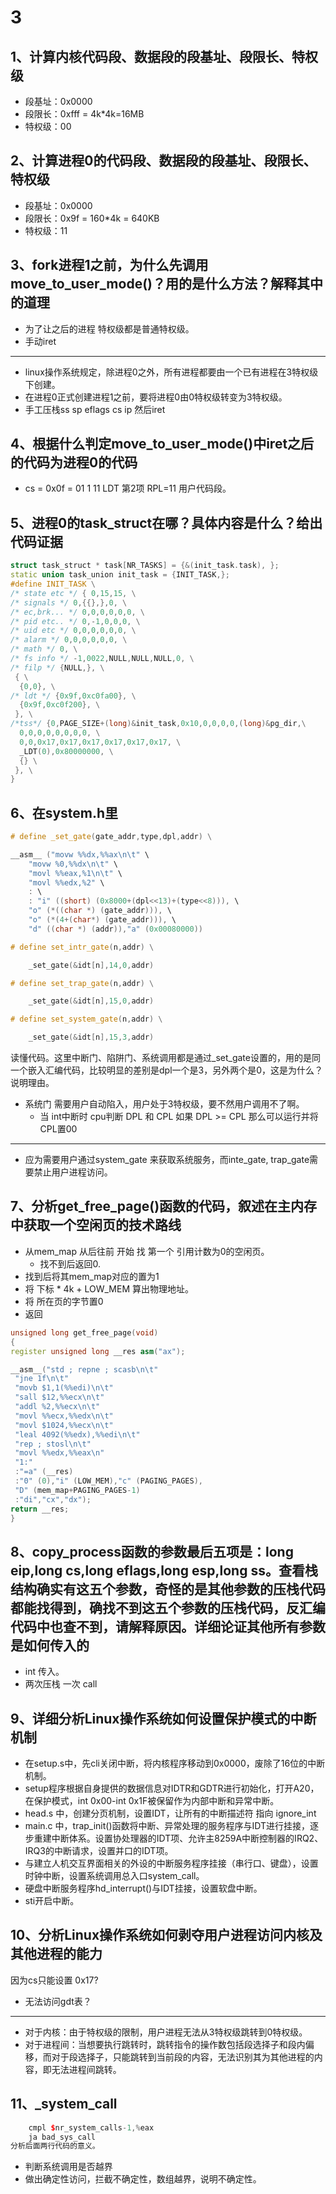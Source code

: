# 3

## 1、计算内核代码段、数据段的段基址、段限长、特权级

- 段基址：0x0000
- 段限长：0xfff = 4k*4k=16MB
- 特权级：00

## 2、计算进程0的代码段、数据段的段基址、段限长、特权级

- 段基址：0x0000
- 段限长：0x9f = 160*4k = 640KB
- 特权级：11

## 3、fork进程1之前，为什么先调用move_to_user_mode()？用的是什么方法？解释其中的道理

- 为了让之后的进程 特权级都是普通特权级。
- 手动iret

- ---

- linux操作系统规定，除进程0之外，所有进程都要由一个已有进程在3特权级下创建。
- 在进程0正式创建进程1之前，要将进程0由0特权级转变为3特权级。
- 手工压栈ss sp eflags cs ip 然后iret

## 4、根据什么判定move_to_user_mode()中iret之后的代码为进程0的代码

- cs = 0x0f = 01 1 11 LDT 第2项 RPL=11 用户代码段。

## 5、进程0的task_struct在哪？具体内容是什么？给出代码证据

```cpp
struct task_struct * task[NR_TASKS] = {&(init_task.task), };
static union task_union init_task = {INIT_TASK,};
#define INIT_TASK \
/* state etc */ { 0,15,15, \
/* signals */ 0,{{},},0, \
/* ec,brk... */ 0,0,0,0,0,0, \
/* pid etc.. */ 0,-1,0,0,0, \
/* uid etc */ 0,0,0,0,0,0, \
/* alarm */ 0,0,0,0,0,0, \
/* math */ 0, \
/* fs info */ -1,0022,NULL,NULL,NULL,0, \
/* filp */ {NULL,}, \
 { \
  {0,0}, \
/* ldt */ {0x9f,0xc0fa00}, \
  {0x9f,0xc0f200}, \
 }, \
/*tss*/ {0,PAGE_SIZE+(long)&init_task,0x10,0,0,0,0,(long)&pg_dir,\
  0,0,0,0,0,0,0,0, \
  0,0,0x17,0x17,0x17,0x17,0x17,0x17, \
  _LDT(0),0x80000000, \
  {} \
 }, \
}
```

## 6、在system.h里

```cpp
# define _set_gate(gate_addr,type,dpl,addr) \

__asm__ ("movw %%dx,%%ax\n\t" \
    "movw %0,%%dx\n\t" \
    "movl %%eax,%1\n\t" \
    "movl %%edx,%2" \
    : \
    : "i" ((short) (0x8000+(dpl<<13)+(type<<8))), \
    "o" (*((char *) (gate_addr))), \
    "o" (*(4+(char*) (gate_addr))), \
    "d" ((char *) (addr)),"a" (0x00080000))

# define set_intr_gate(n,addr) \

    _set_gate(&idt[n],14,0,addr)

# define set_trap_gate(n,addr) \

    _set_gate(&idt[n],15,0,addr)

# define set_system_gate(n,addr) \

    _set_gate(&idt[n],15,3,addr)
```

读懂代码。这里中断门、陷阱门、系统调用都是通过_set_gate设置的，用的是同一个嵌入汇编代码，比较明显的差别是dpl一个是3，另外两个是0，这是为什么？说明理由。

- 系统门 需要用户自动陷入，用户处于3特权级，要不然用户调用不了啊。
    - 当 int中断时 cpu判断 DPL 和 CPL 如果 DPL >= CPL 那么可以运行并将 CPL置00

- ---

- 应为需要用户通过system_gate 来获取系统服务，而inte_gate, trap_gate需要禁止用户进程访问。

## 7、分析get_free_page()函数的代码，叙述在主内存中获取一个空闲页的技术路线

- 从mem_map 从后往前 开始 找 第一个 引用计数为0的空闲页。
    - 找不到后返回0.
- 找到后将其mem_map对应的置为1
- 将 下标 * 4k + LOW_MEM 算出物理地址。
- 将 所在页的字节置0
- 返回

```cpp
unsigned long get_free_page(void)
{
register unsigned long __res asm("ax");

__asm__("std ; repne ; scasb\n\t"
 "jne 1f\n\t"
 "movb $1,1(%%edi)\n\t"
 "sall $12,%%ecx\n\t"
 "addl %2,%%ecx\n\t"
 "movl %%ecx,%%edx\n\t"
 "movl $1024,%%ecx\n\t"
 "leal 4092(%%edx),%%edi\n\t"
 "rep ; stosl\n\t"
 "movl %%edx,%%eax\n"
 "1:"
 :"=a" (__res)
 :"0" (0),"i" (LOW_MEM),"c" (PAGING_PAGES),
 "D" (mem_map+PAGING_PAGES-1)
 :"di","cx","dx");
return __res;
}
```

## 8、copy_process函数的参数最后五项是：long eip,long cs,long eflags,long esp,long ss。查看栈结构确实有这五个参数，奇怪的是其他参数的压栈代码都能找得到，确找不到这五个参数的压栈代码，反汇编代码中也查不到，请解释原因。详细论证其他所有参数是如何传入的

- int 传入。
- 两次压栈 一次 call

## 9、详细分析Linux操作系统如何设置保护模式的中断机制

- 在setup.s中，先cli关闭中断，将内核程序移动到0x0000，废除了16位的中断机制。
- setup程序根据自身提供的数据信息对IDTR和GDTR进行初始化，打开A20，在保护模式，int 0x00-int 0x1F被保留作为内部中断和异常中断。
- head.s 中，创建分页机制，设置IDT，让所有的中断描述符 指向 ignore_int
- main.c 中，trap_init()函数将中断、异常处理的服务程序与IDT进行挂接，逐步重建中断体系。设置协处理器的IDT项、允许主8259A中断控制器的IRQ2、IRQ3的中断请求，设置并口的IDT项。
- 与建立人机交互界面相关的外设的中断服务程序挂接（串行口、键盘），设置时钟中断，设置系统调用总入口system_call。
- 硬盘中断服务程序hd_interrupt()与IDT挂接，设置软盘中断。
- sti开启中断。

## 10、分析Linux操作系统如何剥夺用户进程访问内核及其他进程的能力

因为cs只能设置 0x17?

- 无法访问gdt表？

- ---

- 对于内核：由于特权级的限制，用户进程无法从3特权级跳转到0特权级。
- 对于进程间：当想要执行跳转时，跳转指令的操作数包括段选择子和段内偏移，而对于段选择子，只能跳转到当前段的内容，无法识别其为其他进程的内容，即无法进程间跳转。

## 11、_system_call

```cpp
    cmpl $nr_system_calls-1,%eax
    ja bad_sys_call
分析后面两行代码的意义。
```

- 判断系统调用是否越界
- 做出确定性访问，拦截不确定性，数组越界，说明不确定性。
